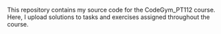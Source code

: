 This repository contains my source code for the CodeGym_PT112 course.
Here, I upload solutions to tasks and exercises assigned throughout the course.
